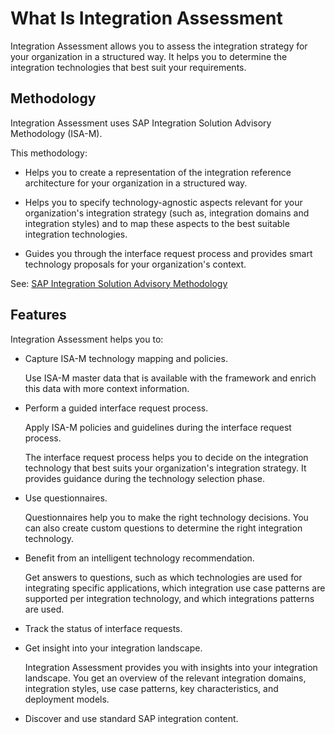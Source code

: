 <!-- loioeeee253062034462aa61c4cedc782705 -->

# What Is Integration Assessment

Integration Assessment allows you to assess the integration strategy for your organization in a structured way. It helps you to determine the integration technologies that best suit your requirements.



<a name="loioeeee253062034462aa61c4cedc782705__section_m54_tty_5sb"/>

## Methodology

Integration Assessment uses SAP Integration Solution Advisory Methodology \(ISA-M\).

This methodology:

-   Helps you to create a representation of the integration reference architecture for your organization in a structured way.

-   Helps you to specify technology-agnostic aspects relevant for your organization's integration strategy \(such as, integration domains and integration styles\) and to map these aspects to the best suitable integration technologies.

-   Guides you through the interface request process and provides smart technology proposals for your organization's context.


See: [SAP Integration Solution Advisory Methodology](sap-integration-solution-advisory-methodology-a2e17f3.md)



<a name="loioeeee253062034462aa61c4cedc782705__section_yfs_gzt_3qb"/>

## Features

Integration Assessment helps you to:

-   Capture ISA-M technology mapping and policies.

    Use ISA-M master data that is available with the framework and enrich this data with more context information.

-   Perform a guided interface request process.

    Apply ISA-M policies and guidelines during the interface request process.

    The interface request process helps you to decide on the integration technology that best suits your organization's integration strategy. It provides guidance during the technology selection phase.

-   Use questionnaires.

    Questionnaires help you to make the right technology decisions. You can also create custom questions to determine the right integration technology.

-   Benefit from an intelligent technology recommendation.

    Get answers to questions, such as which technologies are used for integrating specific applications, which integration use case patterns are supported per integration technology, and which integrations patterns are used.

-   Track the status of interface requests.

-   Get insight into your integration landscape.

    Integration Assessment provides you with insights into your integration landscape. You get an overview of the relevant integration domains, integration styles, use case patterns, key characteristics, and deployment models.

-   Discover and use standard SAP integration content.


